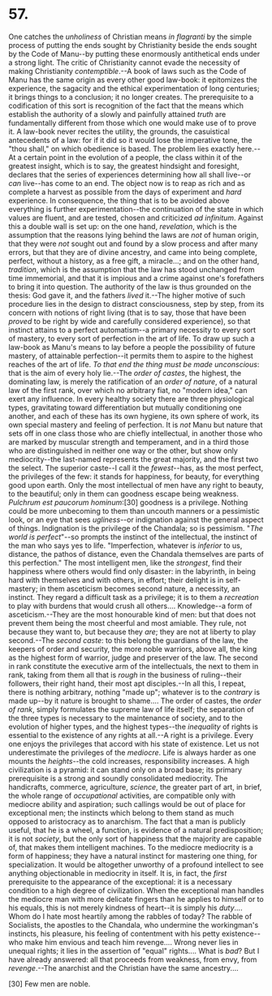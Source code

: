 # 57.

One catches the _unholiness_ of Christian means _in flagranti_ by the
simple process of putting the ends sought by Christianity beside the
ends sought by the Code of Manu--by putting these enormously
antithetical ends under a strong light. The critic of Christianity
cannot evade the necessity of making Christianity _contemptible_.--A
book of laws such as the Code of Manu has the same origin as every other
good law-book: it epitomizes the experience, the sagacity and the
ethical experimentation of long centuries; it brings things to a
conclusion; it no longer creates. The prerequisite to a codification of
this sort is recognition of the fact that the means which establish the
authority of a slowly and painfully attained _truth_ are fundamentally
different from those which one would make use of to prove it. A law-book
never recites the utility, the grounds, the casuistical antecedents of a
law: for if it did so it would lose the imperative tone, the "thou
shall," on which obedience is based. The problem lies exactly here.--At
a certain point in the evolution of a people, the class within it of the
greatest insight, which is to say, the greatest hindsight and foresight,
declares that the series of experiences determining how all shall
live--or _can_ live--has come to an end. The object now is to reap as
rich and as complete a harvest as possible from the days of experiment
and _hard_ experience. In consequence, the thing that is to be avoided
above everything is further experimentation--the continuation of the
state in which values are fluent, and are tested, chosen and criticized
_ad infinitum_. Against this a double wall is set up: on the one hand,
_revelation_, which is the assumption that the reasons lying behind the
laws are _not_ of human origin, that they were _not_ sought out and
found by a slow process and after many errors, but that they are of
divine ancestry, and came into being complete, perfect, without a
history, as a free gift, a miracle...; and on the other hand,
_tradition_, which is the assumption that the law has stood unchanged
from time immemorial, and that it is impious and a crime against one's
forefathers to bring it into question. The authority of the law is thus
grounded on the thesis: God gave it, and the fathers _lived_ it.--The
higher motive of such procedure lies in the design to distract
consciousness, step by step, from its concern with notions of right
living (that is to say, those that have been _proved_ to be right by
wide and carefully considered experience), so that instinct attains to a
perfect automatism--a primary necessity to every sort of mastery, to
every sort of perfection in the art of life. To draw up such a law-book
as Manu's means to lay before a people the possibility of future
mastery, of attainable perfection--it permits them to aspire to the
highest reaches of the art of life. _To that end the thing must be made
unconscious_: that is the aim of every holy lie.--The _order of castes_,
the highest, the dominating law, is merely the ratification of an _order
of nature_, of a natural law of the first rank, over which no arbitrary
fiat, no "modern idea," can exert any influence. In every healthy
society there are three physiological types, gravitating toward
differentiation but mutually conditioning one another, and each of these
has its own hygiene, its own sphere of work, its own special mastery and
feeling of perfection. It is _not_ Manu but nature that sets off in one
class those who are chiefly intellectual, in another those who are
marked by muscular strength and temperament, and in a third those who
are distinguished in neither one way or the other, but show only
mediocrity--the last-named represents the great majority, and the first
two the select. The superior caste--I call it the _fewest_--has, as the
most perfect, the privileges of the few: it stands for happiness, for
beauty, for everything good upon earth. Only the most intellectual of
men have any right to beauty, to the beautiful; only in them can
goodness escape being weakness. _Pulchrum est paucorum hominum_:[30]
goodness is a privilege. Nothing could be more unbecoming to them than
uncouth manners or a pessimistic look, or an eye that sees
_ugliness_--or indignation against the general aspect of things.
Indignation is the privilege of the Chandala; so is pessimism. "_The
world is perfect_"--so prompts the instinct of the intellectual, the
instinct of the man who says yes to life. "Imperfection, whatever is
_inferior_ to us, distance, the pathos of distance, even the Chandala
themselves are parts of this perfection." The most intelligent men, like
the _strongest_, find their happiness where others would find only
disaster: in the labyrinth, in being hard with themselves and with
others, in effort; their delight is in self-mastery; in them asceticism
becomes second nature, a necessity, an instinct. They regard a difficult
task as a privilege; it is to them a _recreation_ to play with burdens
that would crush all others.... Knowledge--a form of asceticism.--They
are the most honourable kind of men: but that does not prevent them
being the most cheerful and most amiable. They rule, not because they
want to, but because they _are_; they are not at liberty to play
second.--The _second caste_: to this belong the guardians of the law,
the keepers of order and security, the more noble warriors, above all,
the king as the highest form of warrior, judge and preserver of the law.
The second in rank constitute the executive arm of the intellectuals,
the next to them in rank, taking from them all that is _rough_ in the
business of ruling--their followers, their right hand, their most apt
disciples.--In all this, I repeat, there is nothing arbitrary, nothing
"made up"; whatever is to the _contrary_ is made up--by it nature is
brought to shame.... The order of castes, the _order of rank_, simply
formulates the supreme law of life itself; the separation of the three
types is necessary to the maintenance of society, and to the evolution
of higher types, and the highest types--the _inequality_ of rights is
essential to the existence of any rights at all.--A right is a
privilege. Every one enjoys the privileges that accord with his state of
existence. Let us not underestimate the privileges of the _mediocre_.
Life is always harder as one mounts the _heights_--the cold increases,
responsibility increases. A high civilization is a pyramid: it can stand
only on a broad base; its primary prerequisite is a strong and soundly
consolidated mediocrity. The handicrafts, commerce, agriculture,
_science_, the greater part of art, in brief, the whole range of
_occupational_ activities, are compatible only with mediocre ability and
aspiration; such callings would be out of place for exceptional men; the
instincts which belong to them stand as much opposed to aristocracy as
to anarchism. The fact that a man is publicly useful, that he is a
wheel, a function, is evidence of a natural predisposition; it is not
_society_, but the only sort of happiness that the majority are capable
of, that makes them intelligent machines. To the mediocre mediocrity is
a form of happiness; they have a natural instinct for mastering one
thing, for specialization. It would be altogether unworthy of a profound
intellect to see anything objectionable in mediocrity in itself. It is,
in fact, the _first_ prerequisite to the appearance of the exceptional:
it is a necessary condition to a high degree of civilization. When the
exceptional man handles the mediocre man with more delicate fingers than
he applies to himself or to his equals, this is not merely kindness of
heart--it is simply his _duty_.... Whom do I hate most heartily among
the rabbles of today? The rabble of Socialists, the apostles to the
Chandala, who undermine the workingman's instincts, his pleasure, his
feeling of contentment with his petty existence--who make him envious
and teach him revenge.... Wrong never lies in unequal rights; it lies in
the assertion of "equal" rights.... What is _bad_? But I have already
answered: all that proceeds from weakness, from envy, from
_revenge_.--The anarchist and the Christian have the same ancestry....

[30] Few men are noble.


